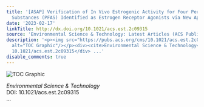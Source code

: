 ```yaml
---
title: '[ASAP] Verification of In Vivo Estrogenic Activity for Four Per- and Polyfluoroalkyl
  Substances (PFAS) Identified as Estrogen Receptor Agonists via New Approach Methodologies'
date: '2023-02-17'
linkTitle: http://dx.doi.org/10.1021/acs.est.2c09315
source: 'Environmental Science & Technology: Latest Articles (ACS Publications)'
description: '<p><img src="https://pubs.acs.org/cms/10.1021/acs.est.2c09315/asset/images/medium/es2c09315_0005.gif"
  alt="TOC Graphic"/></p><div><cite>Environmental Science & Technology</cite></div><div>DOI:
  10.1021/acs.est.2c09315</div> ...'
disable_comments: true
---
```

<p><img src="https://pubs.acs.org/cms/10.1021/acs.est.2c09315/asset/images/medium/es2c09315_0005.gif" alt="TOC Graphic"/></p><div><cite>Environmental Science & Technology</cite></div><div>DOI: 10.1021/acs.est.2c09315</div> ...